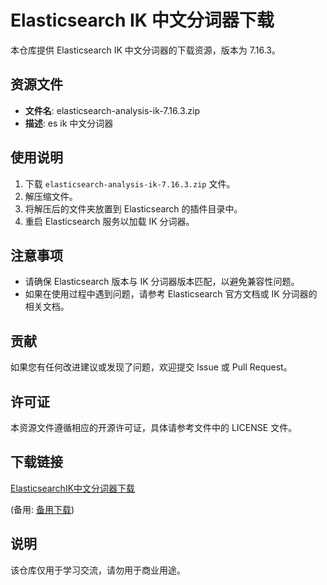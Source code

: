 # Elasticsearch IK 中文分词器下载

本仓库提供 Elasticsearch IK 中文分词器的下载资源，版本为 7.16.3。

## 资源文件

- **文件名**: elasticsearch-analysis-ik-7.16.3.zip
- **描述**: es ik 中文分词器

## 使用说明

1. 下载 `elasticsearch-analysis-ik-7.16.3.zip` 文件。
2. 解压缩文件。
3. 将解压后的文件夹放置到 Elasticsearch 的插件目录中。
4. 重启 Elasticsearch 服务以加载 IK 分词器。

## 注意事项

- 请确保 Elasticsearch 版本与 IK 分词器版本匹配，以避免兼容性问题。
- 如果在使用过程中遇到问题，请参考 Elasticsearch 官方文档或 IK 分词器的相关文档。

## 贡献

如果您有任何改进建议或发现了问题，欢迎提交 Issue 或 Pull Request。

## 许可证

本资源文件遵循相应的开源许可证，具体请参考文件中的 LICENSE 文件。

## 下载链接
[ElasticsearchIK中文分词器下载](https://pan.quark.cn/s/2954418cfd56) 

(备用: [备用下载](https://pan.baidu.com/s/1xRmRNaH8IfaG84RKVEQ0eA?pwd=1223))

## 说明

该仓库仅用于学习交流，请勿用于商业用途。
